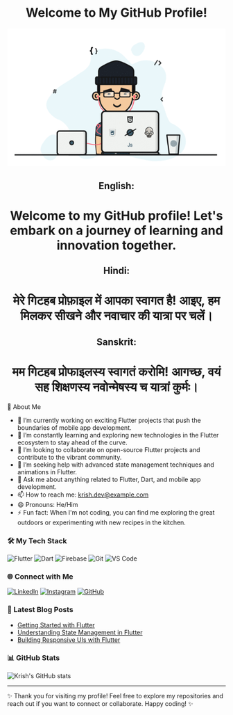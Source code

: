 <div align="center">

# Welcome to My GitHub Profile!


![Greeting](https://github.com/Krish0034/profile/blob/main/developer.gif)


<h2>English:</h2> 
<h1>Welcome to my GitHub profile! Let's embark on a journey of learning and innovation together.</h1>

<h2>Hindi:</h2> 
<h1>मेरे गिटहब प्रोफ़ाइल में आपका स्वागत है! आइए, हम मिलकर सीखने और नवाचार की यात्रा पर चलें।</h1>

<h2>Sanskrit:</h2> 
<h1>मम गिटहब प्रोफाइलस्य स्वागतं करोमि! आगच्छ, वयं सह शिक्षणस्य नवोन्मेषस्य च यात्रां कुर्मः।</h1>

</div>

🚀 About Me
- 🔭 I’m currently working on exciting Flutter projects that push the boundaries of mobile app development.
- 🌱 I’m constantly learning and exploring new technologies in the Flutter ecosystem to stay ahead of the curve.
- 👯 I’m looking to collaborate on open-source Flutter projects and contribute to the vibrant community.
- 🤔 I’m seeking help with advanced state management techniques and animations in Flutter.
- 💬 Ask me about anything related to Flutter, Dart, and mobile app development.
- 📫 How to reach me: krish.dev@example.com
- 😄 Pronouns: He/Him
- ⚡ Fun fact: When I'm not coding, you can find me exploring the great outdoors or experimenting with new recipes in the kitchen.

### 🛠️ My Tech Stack
![Flutter](https://img.shields.io/badge/Flutter-02569B?style=flat-square&logo=flutter&logoColor=white)
![Dart](https://img.shields.io/badge/Dart-0175C2?style=flat-square&logo=dart&logoColor=white)
![Firebase](https://img.shields.io/badge/Firebase-FFCA28?style=flat-square&logo=firebase&logoColor=black)
![Git](https://img.shields.io/badge/Git-F05032?style=flat-square&logo=git&logoColor=white)
![VS Code](https://img.shields.io/badge/VS%20Code-007ACC?style=flat-square&logo=visual-studio-code&logoColor=white)

### 🌐 Connect with Me
[![LinkedIn](https://img.shields.io/badge/LinkedIn-0A66C2?style=flat-square&logo=linkedin&logoColor=white)](https://www.linkedin.com/in/krish0034/)
[![Instagram](https://img.shields.io/badge/Instagram-E4405F?style=flat-square&logo=instagram&logoColor=white)](https://www.instagram.com/_kumar_krishn/)
[![GitHub](https://img.shields.io/badge/GitHub-100000?style=flat-square&logo=github&logoColor=white)](https://github.com/Krish0034)

### 📝 Latest Blog Posts
- [Getting Started with Flutter](https://example.com/blog/getting-started-with-flutter)
- [Understanding State Management in Flutter](https://example.com/blog/state-management-in-flutter)
- [Building Responsive UIs with Flutter](https://example.com/blog/responsive-uis-in-flutter)

### 📊 GitHub Stats
![Krish's GitHub stats](https://github-readme-stats.vercel.app/api?username=Krish0034&show_icons=true&theme=radical)

---

✨ Thank you for visiting my profile! Feel free to explore my repositories and reach out if you want to connect or collaborate. Happy coding! ✨
